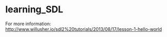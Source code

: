 # learning_SDL

For more information:
http://www.willusher.io/sdl2%20tutorials/2013/08/17/lesson-1-hello-world

